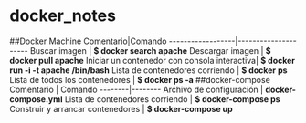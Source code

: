 # docker_notes
##Docker Machine
Comentario|Comando
------------------|---------------------
Buscar imagen | **$ docker search apache**
Descargar imagen  | **$ docker pull apache**
Iniciar un contenedor con consola interactiva| **$ docker run -i -t apache /bin/bash**
Lista de contenedores corriendo | **$ docker ps**
Lista de todos los contenedores | **$ docker ps -a**
##docker-compose
Comentario | Comando
--------|--------
Archivo de configuración | **docker-compose.yml**
Lista de contenedores corriendo | **$ docker-compose ps**
Construir y arrancar contenedores | **$ docker-compose up**
